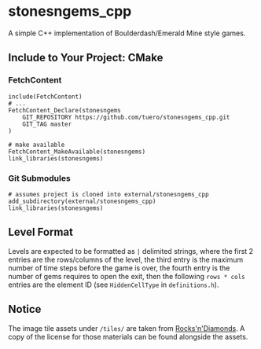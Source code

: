 # stonesngems_cpp 
A simple C++ implementation of Boulderdash/Emerald Mine style games.

## Include to Your Project: CMake

### FetchContent
```shell
include(FetchContent)
# ...
FetchContent_Declare(stonesngems
    GIT_REPOSITORY https://github.com/tuero/stonesngems_cpp.git
    GIT_TAG master
)

# make available
FetchContent_MakeAvailable(stonesngems)
link_libraries(stonesngems)
```

### Git Submodules
```shell
# assumes project is cloned into external/stonesngems_cpp
add_subdirectory(external/stonesngems_cpp)
link_libraries(stonesngems)
```

## Level Format
Levels are expected to be formatted as `|` delimited strings, where the first 2 entries are the rows/columns of the level,
the third entry is the maximum number of time steps before the game is over,
the fourth entry is the number of gems requires to open the exit,
then the following `rows * cols` entries are the element ID (see `HiddenCellType` in `definitions.h`).

## Notice
The image tile assets under `/tiles/` are taken from [Rocks'n'Diamonds](https://www.artsoft.org/). 
A copy of the license for those materials can be found alongside the assets.
